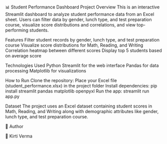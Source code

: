 📊 Student Performance Dashboard
Project Overview
This is an interactive Streamlit dashboard to analyze student performance data from an Excel sheet. Users can filter data by gender, lunch type, and test preparation course, visualize score distributions and correlations, and view top-performing students.

Features
Filter student records by gender, lunch type, and test preparation course
Visualize score distributions for Math, Reading, and Writing
Correlation heatmap between different scores
Display top 5 students based on average score

Technologies Used
Python
Streamlit for the web interface
Pandas for data processing
Matplotlib for visualizations

How to Run
Clone the repository: Place your Excel file (student_performance.xlsx) in the project folder
Install dependencies: pip install streamlit pandas matplotlib openpyxl
Run the app: streamlit run app.py

Dataset
The project uses an Excel dataset containing student scores in Math, Reading, and Writing along with demographic attributes like gender, lunch type, and test preparation course.

📝 Author

👤 Kirti Verma
